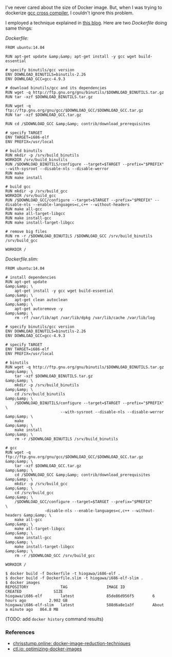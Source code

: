 <!--
{
  "title": "Docker image size reduction",
  "date": "2016-06-10T19:04:41.000Z",
  "category": "",
  "tags": [
    "docker"
  ],
  "draft": false
}
-->

I've never cared about the size of Docker image. But, when I was trying to dockerize [gcc cross compiler](https://github.com/hi-ogawa/docker-gcc-cross-compiler), I couldn't ignore this problem.

I employed a technique explained in [this blog](http://chrisstump.online/2016/02/23/docker-image-reduction-techniques/). Here are two _Dockerfile_ doing same things:

_Dockerfile:_

```
FROM ubuntu:14.04

RUN apt-get update &amp;&amp; apt-get install -y gcc wget build-essential

# specify binutils/gcc version
ENV DOWNLOAD_BINUTILS=binutils-2.26
ENV DOWNLOAD_GCC=gcc-4.9.3

# download binutils/gcc and its dependencies
RUN wget -q http://ftp.gnu.org/gnu/binutils/$DOWNLOAD_BINUTILS.tar.gz
RUN tar -xzf $DOWNLOAD_BINUTILS.tar.gz

RUN wget -q ftp://ftp.gnu.org/gnu/gcc/$DOWNLOAD_GCC/$DOWNLOAD_GCC.tar.gz
RUN tar -xzf $DOWNLOAD_GCC.tar.gz

RUN cd /$DOWNLOAD_GCC &amp;&amp; contrib/download_prerequisites

# specify TARGET
ENV TARGET=i686-elf
ENV PREFIX=/usr/local

# build binutils
RUN mkdir -p /srv/build_binutils
WORKDIR /srv/build_binutils
RUN /$DOWNLOAD_BINUTILS/configure --target=$TARGET --prefix="$PREFIX" --with-sysroot --disable-nls --disable-werror
RUN make
RUN make install

# build gcc
RUN mkdir -p /srv/build_gcc
WORKDIR /srv/build_gcc
RUN /$DOWNLOAD_GCC/configure --target=$TARGET --prefix="$PREFIX" --disable-nls --enable-languages=c,c++ --without-headers
RUN make all-gcc
RUN make all-target-libgcc
RUN make install-gcc
RUN make install-target-libgcc

# remove big files
RUN rm -r /$DOWNLOAD_BINUTILS /$DOWNLOAD_GCC /srv/build_binutils /srv/build_gcc

WORKDIR /
```

_Dockerfile.slim:_

```
FROM ubuntu:14.04

# install dependencies
RUN apt-get update                                                &amp;&amp; \
    apt-get install -y gcc wget build-essential                   &amp;&amp; \
    apt-get clean autoclean                                       &amp;&amp; \
    apt-get autoremove -y                                         &amp;&amp; \
    rm -rf /var/lib/apt /var/lib/dpkg /var/lib/cache /var/lib/log

# specify binutils/gcc version
ENV DOWNLOAD_BINUTILS=binutils-2.26
ENV DOWNLOAD_GCC=gcc-4.9.3

# specify TARGET
ENV TARGET=i686-elf
ENV PREFIX=/usr/local

# binutils
RUN wget -q http://ftp.gnu.org/gnu/binutils/$DOWNLOAD_BINUTILS.tar.gz &amp;&amp; \
    tar -xzf $DOWNLOAD_BINUTILS.tar.gz                                &amp;&amp; \
    mkdir -p /srv/build_binutils                                      &amp;&amp; \
    cd /srv/build_binutils                                            &amp;&amp; \
    /$DOWNLOAD_BINUTILS/configure --target=$TARGET --prefix="$PREFIX"    \
                        --with-sysroot --disable-nls --disable-werror &amp;&amp; \
    make                                                              &amp;&amp; \
    make install                                                      &amp;&amp; \
    rm -r /$DOWNLOAD_BINUTILS /srv/build_binutils

# gcc
RUN wget -q ftp://ftp.gnu.org/gnu/gcc/$DOWNLOAD_GCC/$DOWNLOAD_GCC.tar.gz &amp;&amp; \
    tar -xzf $DOWNLOAD_GCC.tar.gz                                        &amp;&amp; \
    cd /$DOWNLOAD_GCC &amp;&amp; contrib/download_prerequisites                  &amp;&amp; \
    mkdir -p /srv/build_gcc                                              &amp;&amp; \
    cd /srv/build_gcc                                                    &amp;&amp; \
    /$DOWNLOAD_GCC/configure --target=$TARGET --prefix="$PREFIX"            \
                 -disable-nls --enable-languages=c,c++ --without-headers &amp;&amp; \
    make all-gcc                                                         &amp;&amp; \
    make all-target-libgcc                                               &amp;&amp; \
    make install-gcc                                                     &amp;&amp; \
    make install-target-libgcc                                           &amp;&amp; \
    rm -r /$DOWNLOAD_GCC /srv/build_gcc

WORKDIR /
```

```
$ docker build -f Dockerfile -t hiogawa/i686-elf .
$ docker build -f Dockerfile.slim -t hiogawa/i686-elf-slim .
$ docker images
REPOSITORY              TAG                 IMAGE ID            CREATED              SIZE
hiogawa/i686-elf        latest              85de86d956f5        6 hours ago          2.902 GB
hiogawa/i686-elf-slim   latest              588d6a8e1a3f        About a minute ago   864.8 MB
```

(TODO: add `docker history` command results) 

### References

- [chrisstump.online: docker-image-reduction-techniques](http://chrisstump.online/2016/02/23/docker-image-reduction-techniques/)
- [ctl.io: optimizing-docker-images](https://www.ctl.io/developers/blog/post/optimizing-docker-images/)